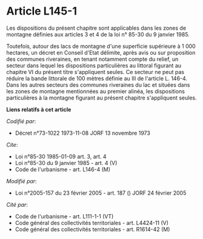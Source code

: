 # Article L145-1

Les dispositions du présent chapitre sont applicables dans les zones de montagne définies aux articles 3 et 4 de la loi n°
85-30 du 9 janvier 1985.

Toutefois, autour des lacs de montagne d'une superficie supérieure à 1 000 hectares, un décret en Conseil d'Etat délimite,
après avis ou sur proposition des communes riveraines, en tenant notamment compte du relief, un secteur dans lequel les
dispositions particulières au littoral figurant au chapitre VI du présent titre s'appliquent seules. Ce secteur ne peut pas
réduire la bande littorale de 100 mètres définie au III de l'article L. 146-4. Dans les autres secteurs des communes
riveraines du lac et situées dans les zones de montagne mentionnées au premier alinéa, les dispositions particulières à la
montagne figurant au présent chapitre s'appliquent seules.

**Liens relatifs à cet article**

_Codifié par_:

  - Décret n°73-1022 1973-11-08 JORF 13 novembre 1973

_Cite_:

  - Loi n°85-30 1985-01-09 art. 3, art. 4
  - Loi n°85-30 du 9 janvier 1985 - art. 4 (V)
  - Code de l'urbanisme - art. L146-4 (M)

_Modifié par_:

  - Loi n°2005-157 du 23 février 2005 - art. 187 () JORF 24 février 2005

_Cité par_:

  - Code de l'urbanisme - art. L111-1-1 (VT)
  - Code général des collectivités territoriales - art. L4424-11 (V)
  - Code général des collectivités territoriales - art. R1614-42 (M)
